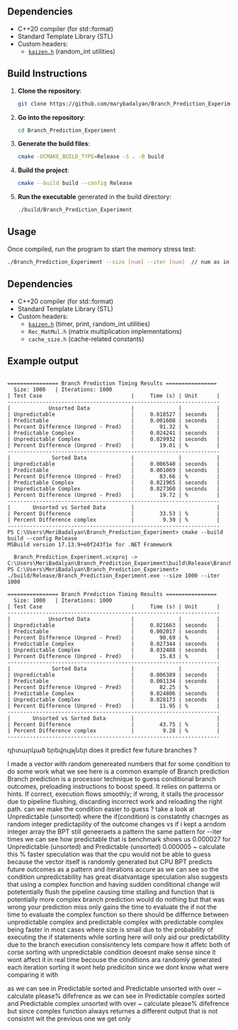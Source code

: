 

## Dependencies

- C++20 compiler (for std::format)
- Standard Template Library (STL)
- Custom headers:
  - [`kaizen.h`](https://github.com/heinsaar/kaizen) (random_int utilities)
 
  
## Build Instructions

1. **Clone the repository**:
    ```bash
    git clone https://github.com/marybadalyan/Branch_Prediction_Experiment
    ```

2. **Go into the repository**:
    ```bash
    cd Branch_Prediction_Experiment
    ```

3. **Generate the build files**:
    ```bash
    cmake -DCMAKE_BUILD_TYPE=Release -S . -B build
    ```

4. **Build the project**:
    ```bash
    cmake --build build --config Release
    ```

5. **Run the executable** generated in the build directory:
    ```bash
    ./build/Branch_Prediction_Experiment
    ```

## Usage
Once compiled, run the program to start the memory stress test:

```bash
./Branch_Prediction_Experiment --size [num] --iter [num]  // num as in int 
```


## Dependencies

- C++20 compiler (for std::format)
- Standard Template Library (STL)
- Custom headers:
  - [`kaizen.h`](https://github.com/heinsaar/kaizen) (timer, print, random_int utilities)
  - `Rec_MatMul.h` (matrix multiplication implementations)
  - `cache_size.h` (cache-related constants)


## Example output 
```

================ Branch Prediction Timing Results ================
  Size: 1000   | Iterations: 1000
| Test Case                            |     Time (s) | Unit      |
-------------------------------------------------------------------
|            Unsorted Data             |              |           |
| Unpredictable                        |     0.018527 | seconds   |
| Predictable                          |     0.001608 | seconds   |
| Percent Difference (Unpred - Pred)   |        91.32 | %         |
| Predictable Complex                  |     0.024241 | seconds   |
| Unpredictable Complex                |     0.029932 | seconds   |
| Percent Difference (Unpred - Pred)   |        19.01 | %         |
-------------------------------------------------------------------
|             Sorted Data              |              |           |
| Unpredictable                        |     0.006540 | seconds   |
| Predictable                          |     0.001069 | seconds   |
| Percent Difference (Unpred - Pred)   |        83.66 | %         |
| Predictable Complex                  |     0.021965 | seconds   |
| Unpredictable Complex                |     0.027360 | seconds   |
| Percent Difference (Unpred - Pred)   |        19.72 | %         |
-------------------------------------------------------------------
|       Unsorted vs Sorted Data        |                          |
| Percent Difference                   |        33.53 | %         |
| Percent Difference complex           |         9.39 | %         |
-------------------------------------------------------------------
PS C:\Users\MeriBadalyan\Branch_Prediction_Experiment> cmake --build build --config Release
MSBuild version 17.13.9+e0f243f1e for .NET Framework

  Branch_Prediction_Experiment.vcxproj -> C:\Users\MeriBadalyan\Branch_Prediction_Experiment\build\Release\Branch_Prediction_Experiment.exe
PS C:\Users\MeriBadalyan\Branch_Prediction_Experiment> ./build/Release/Branch_Prediction_Experiment.exe --size 1000 --iter 1000

================ Branch Prediction Timing Results ================
  Size: 1000   | Iterations: 1000
| Test Case                            |     Time (s) | Unit      |
-------------------------------------------------------------------
|            Unsorted Data             |              |           |
| Unpredictable                        |     0.021663 | seconds   |
| Predictable                          |     0.002017 | seconds   |
| Percent Difference (Unpred - Pred)   |        90.69 | %         |
| Predictable Complex                  |     0.027344 | seconds   |
| Unpredictable Complex                |     0.032488 | seconds   |
| Percent Difference (Unpred - Pred)   |        15.83 | %         |
-------------------------------------------------------------------
|             Sorted Data              |              |           |
| Unpredictable                        |     0.006389 | seconds   |
| Predictable                          |     0.001134 | seconds   |
| Percent Difference (Unpred - Pred)   |        82.25 | %         |
| Predictable Complex                  |     0.024806 | seconds   |
| Unpredictable Complex                |     0.028173 | seconds   |
| Percent Difference (Unpred - Pred)   |        11.95 | %         |
-------------------------------------------------------------------
|       Unsorted vs Sorted Data        |                          |
| Percent Difference                   |        43.75 | %         |
| Percent Difference complex           |         9.28 | %         |
-------------------------------------------------------------------
```

դիտարկած երեվությներ  does it predict few future branches ? 

I made a vector with random genereated numbers that for some  condition  to do some work
what  we see here  is a common example of Branch prediction
Branch prediction is a processor technique to guess conditional branch outcomes, preloading instructions to boost speed. It relies on patterns or hints. If correct, execution flows smoothly; if wrong, it stalls the processor due to pipeline flushing, discarding incorrect work and reloading the right path.
can we make the condition easier to guess ?
take a look at  Unpredictable (unsorted)  where the if(condition) is constatntly chacnges  as random integer predictapility of the outcome changes vs if i kept a arndom integer array the BPT still geneeraets a pattern the same pattern for --iter times we can see how predictable that is benchmark shows us   0.000027 for  Unpredictable (unsorted) and   Predictable (unsorted)    0.000005    ~ calculate this % faster 
speculation was that the cpu would not be able to guess because the vector itself is randomly generated but CPU BPT predicts future outcomes as a pattern and iterations accure as we can see so the condition unpredictability has great disatvantage 
speculation also suggests that using a complex function and having sudden conditional change will potetentially flush the pipeline causing time stalling and function that is potentially more complex branch prediction would do nothing but  that was wrong your prediction miss only gains the time to evaluate the if not the time to evaluate the complex function so there should be differnce between  unpredictable complex and predictable complex 
with predictable complex being faster  in most cases where size is small due to the probability of executing the if statements 
while sorting here will only aid our predictabillity 
due to the branch execution consisntency 
lets compare how it affetc both of corse sorting with unpredictable condition deoesnt make sense since it wont affect it in real time becouse the conditions ara randomly generated each iteration sorting it wont help prediciton since we dont know what were comparing it with 

as we can see in  Predictable  sorted and   Predictable  unsorted  with over   ~ calculate please% difefrence 
as we can see in  Predictable complex   sorted and   Predictable  complex unsorted  with over   ~ calculate please% difefrence  but since complex function always returnes a different output that is not consistnt wit the previous one we get only 